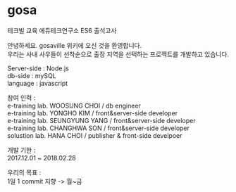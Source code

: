 # gosa
테크빌 교육 에듀테크연구소 ES6 출석고사 

안녕하세요. gosaville 위키에 오신 것을 환영합니다.<br>
우리는 사내 사우들이 선착순으로 출장 지역을 선택하는 프로젝트를 개발하고 있습니다.<br>

  Server-side : Node.js<br>
  db-side : mySQL<br>
  language : javascript<br>


참여 인력 :<br>
  e-training lab. WOOSUNG CHOI / db engineer<br>
  e-training lab. YONGHO KIM   / front&server-side developer<br>
  e-training lab. SEUNGYUNG YANG / front&server-side developer<br>
  e-training lab. CHANGHWA SON / front&server-side developer<br>
  solustion lab. HANA CHOI / publisher & front-side develpoer <br>

개발 기한 : <br>
  2017.12.01 ~ 2018.02.28<br>

우리의 목표 : <br>
  1일 1 commit 지향 -> 월~금 <br>

